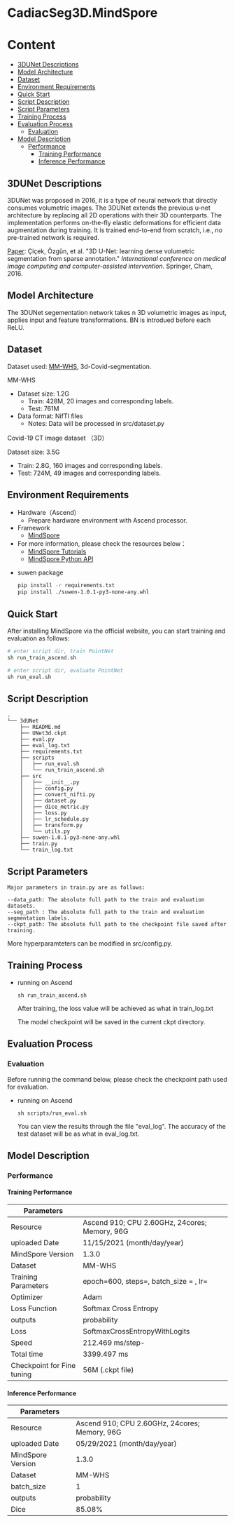 # CadiacSeg3D.MindSpore
# Content 

- [3DUNet Descriptions](#3dunet-descriptions)
- [Model Architecture](#model-architecture)
- [Dataset](#dataset)
- [Environment Requirements](#environment-requirements)
- [Quick Start](#quick-start)
- [Script Description](#script-description)
- [Script Parameters](#script-parameters)
- [Training Process](#training-process)
- [Evaluation Process](#evaluation-process)
  - [Evaluation](#evaluation)
- [Model Description](#model-description)
  - [Performance](#performance)
    - [Training Performance](#training-performance)
    - [Inference Performance](#inference-performance)



## 3DUNet Descriptions

3DUNet was proposed in 2016, it is a type of neural network that directly consumes volumetric images. The 3DUNet extends the previous u-net architecture by replacing all 2D operations with their 3D counterparts. The implementation performs on-the-fly elastic deformations for efficient data augmentation during training. It is trained end-to-end from scratch, i.e., no pre-trained network is required.


[Paper](https://arxiv.org/pdf/1606.06650.pdf): Çiçek, Özgün, et al. "3D U-Net: learning dense volumetric segmentation from sparse annotation." *International conference on medical image computing and computer-assisted intervention*. Springer, Cham, 2016.


## Model Architecture

The 3DUNet segementation network takes n 3D volumetric images as input, applies input and feature transformations. BN is introdued before each ReLU. 


## Dataset

Dataset used: [MM-WHS](http://www.sdspeople.fudan.edu.cn/zhuangxiahai/0/mmwhs/), 3d-Covid-segmentation.

MM-WHS 

* Dataset size: 1.2G
  * Train: 428M, 20 images and corresponding labels.
  * Test: 761M
* Data format: NifTI files
  * Notes: Data will be processed in src/dataset.py


Covid-19 CT image dataset （3D）

Dataset size: 3.5G

* Train: 2.8G, 160 images and corresponding labels.
* Test: 724M,  49 images and corresponding labels.

## Environment Requirements

- Hardware（Ascend）
  - Prepare hardware environment with Ascend processor.
- Framework
  - [MindSpore](https://www.mindspore.cn/install/en)
- For more information, please check the resources below：
  - [MindSpore Tutorials](https://www.mindspore.cn/tutorial/training/en/master/index.html)
  - [MindSpore Python API](https://www.mindspore.cn/doc/api_python/en/master/index.html)

* suwen package

  ```bash
  pip install -r requirements.txt
  pip install ./suwen-1.0.1-py3-none-any.whl
  ```

  

## Quick Start

After installing MindSpore via the official website, you can start training and evaluation as follows:

```python
# enter script dir, train PointNet
sh run_train_ascend.sh

# enter script dir, evaluate PointNet
sh run_eval.sh
```



## Script Description

```
.
└── 3dUNet
    ├── README.md
    ├── UNet3d.ckpt
    ├── eval.py
    ├── eval_log.txt
    ├── requirements.txt
    ├── scripts
    │   ├── run_eval.sh
    │   └── run_train_ascend.sh
    ├── src
    │   ├── __init__.py
    │   ├── config.py
    │   ├── convert_nifti.py
    │   ├── dataset.py
    │   ├── dice_metric.py
    │   ├── loss.py
    │   ├── lr_schedule.py
    │   ├── transform.py
    │   └── utils.py
    ├── suwen-1.0.1-py3-none-any.whl
    ├── train.py
    └── train_log.txt
```



## Script Parameters

```
Major parameters in train.py are as follows:

--data_path: The absolute full path to the train and evaluation datasets.
--seg_path : The absolute full path to the train and evaluation segmentation labels.
--ckpt_path: The absolute full path to the checkpoint file saved after training.
```

More hyperparamteters can be modified in src/config.py.



## Training Process

* running on Ascend

  ```
  sh run_train_ascend.sh
  ```

  After training, the loss value will be achieved as what in train_log.txt

  The model checkpoint will be saved in the current ckpt directory.
  
  
## Evaluation Process

### Evaluation

Before running the command below, please check the checkpoint path used for evaluation.

- running on Ascend

  ```
  sh scripts/run_eval.sh
  ```
  
  You can view the results through the file "eval_log". The accuracy of the test dataset will be as what in eval_log.txt.
  
  

## Model Description

### Performance

#### Training Performance

| Parameters                 |                                               |
| -------------------------- | --------------------------------------------- |
| Resource                   | Ascend 910; CPU 2.60GHz, 24cores; Memory, 96G |
| uploaded Date              | 11/15/2021 (month/day/year)                   |
| MindSpore Version          | 1.3.0                                         |
| Dataset                    | MM-WHS                                        |
| Training Parameters        | epoch=600, steps=, batch_size = , lr=         |
| Optimizer                  | Adam                                          |
| Loss Function              | Softmax Cross Entropy                         |
| outputs                    | probability                                   |
| Loss                       | SoftmaxCrossEntropyWithLogits                 |
| Speed                      | 212.469 ms/step-                              |
| Total time                 | 3399.497 ms                                   |
| Checkpoint for Fine tuning | 56M (.ckpt file)                              |

#### Inference Performance

| Parameters        |                                               |
| ----------------- | --------------------------------------------- |
| Resource          | Ascend 910; CPU 2.60GHz, 24cores; Memory, 96G |
| uploaded Date     | 05/29/2021 (month/day/year)                   |
| MindSpore Version | 1.3.0                                         |
| Dataset           | MM-WHS                                        |
| batch_size        | 1                                             |
| outputs           | probability                                   |
| Dice              | 85.08%                                        |
